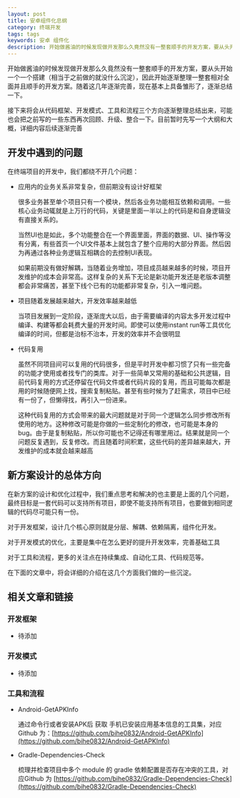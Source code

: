 ```yaml
---
layout: post
title: 安卓组件化总纲
category: 终端开发
tags: tags
keywords: 安卓 组件化
description: 开始做酱油的时候发现做开发那么久竟然没有一整套顺手的开发方案，要从头开始一个一个搭建（相当于之前做的就没什么沉淀），因此开始逐渐整理一整套相对全面并且顺手的开发方案。随着这几年逐渐完善，现在基本上具备雏形了，逐渐总结一下。
---
```


开始做酱油的时候发现做开发那么久竟然没有一整套顺手的开发方案，要从头开始一个一个搭建（相当于之前做的就没什么沉淀），因此开始逐渐整理一整套相对全面并且顺手的开发方案。随着这几年逐渐完善，现在基本上具备雏形了，逐渐总结一下。

接下来将会从代码框架、开发模式、工具和流程三个方向逐渐整理总结出来，可能也会把之前写的一些东西再次回顾、升级、整合一下。目前暂时先写一个大纲和大概，详细内容后续逐渐完善

## 开发中遇到的问题

在终端项目的开发中，我们都绕不开几个问题：

- 应用内的业务关系非常复杂，但前期没有设计好框架

	很多业务甚至单个项目只有一个模块，然后各业务功能相互依赖和调用。一些核心业务动辄就是上万行的代码，关键是里面一半以上的代码是和自身逻辑没有直接关系的。
	
	当然UI也是如此，多个功能整合在一个界面里面，界面的数据、UI、操作等没有分离，有些首页一个UI文件基本上就包含了整个应用的大部分界面。然后因为再通过各种业务逻辑互相耦合的去控制UI表现。
	
	如果前期没有做好解耦，当随着业务增加，项目成员越来越多的时候，项目开发维护的成本会非常高。这样复杂的关系下无论是新功能开发还是老版本调整都会非常痛苦，甚至下线个已有的功能都非常复杂，引入一堆问题。

- 项目随着发展越来越大，开发效率越来越低
    
	当项目发展到一定阶段，逐渐庞大以后，由于需要编译的内容太多开发过程中编译、构建等都会耗费大量的开发时间。即使可以使用instant run等工具优化编译的时间，但都是治标不治本，开发的效率并不会很明显

- 代码复用

	虽然不同项目间可以复用的代码很多，但是平时开发中都习惯了只有一些完备的功能才使用或者找专门的类库。对于一些简单又常用的基础和公共逻辑，目前代码复用的方式还停留在代码文件或者代码片段的复用，而且可能每次都是用的时候随便网上找，搜索复制粘贴。甚至有些时候为了赶需求，项目中已经有一份了，但懒得找，再引入一份进来。
	
	这种代码复用的方式会带来的最大问题就是对于同一个逻辑怎么同步修改所有使用的地方。这种修改可能是你做的一些定制化的修改，也可能是本身的bug。由于是复制粘贴，所以你可能也不记得还有哪里用过。结果就是同一个问题反复遇到，反复修改。而且随着时间积累，这些代码的差异越来越大，开发维护的成本就会越来越高
	
## 新方案设计的总体方向

在新方案的设计和优化过程中，我们重点思考和解决的也主要是上面的几个问题，最终目标是一套代码可以支持所有项目，即使不能支持所有项目，也要做到相同逻辑的代码尽可能只有一份。

对于开发框架，设计几个核心原则就是分层、解耦、依赖隔离，组件化开发。

对于开发模式的优化，主要是集中在怎么更好的提升开发效率，完善基础工具

对于工具和流程，更多的关注点在持续集成、自动化工具、代码规范等。

在下面的文章中，将会详细的介绍在这几个方面我们做的一些沉淀。

## 相关文章和链接

### 开发框架

- 待添加

### 开发模式

- 待添加

### 工具和流程

- Android-GetAPKInfo

	通过命令行或者安装APK后 获取 手机已安装应用基本信息的工具集，对应Github 为：[https://github.com/bihe0832/Android-GetAPKInfo](https://github.com/bihe0832/Android-GetAPKInfo)

- Gradle-Dependencies-Check

	梳理并检查项目中多个 module 的 gradle 依赖配置是否存在冲突的工具，对应Github 为 [https://github.com/bihe0832/Gradle-Dependencies-Check](https://github.com/bihe0832/Gradle-Dependencies-Check)


